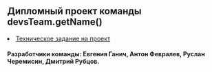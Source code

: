 <h2>Дипломный проект команды devsTeam.getName()</h2>
<li><a href="https://skyengpublic.notion.site/64113e0a2641475c9ad9bea93144afff">Техническое задание на проект</a></li>
<h4>Разработчики команды: Евгения Ганич, Антон Февралев, Руслан Черемисин, Дмитрий Рубцов.</h4>
